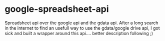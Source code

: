 # google-spreadsheet-api
Spreadsheet api over the google api and the gdata api. After a long search in the internet to find an usefull way to use the gdata/google drive api, I got sick and built a wrapper around this api.... better description following ;)
